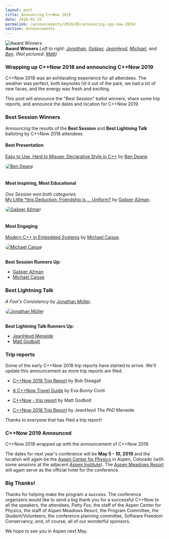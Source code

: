 ```yaml
---
layout: post
title: Announcing C++Now 2019
date: 2018-05-15
permalink: /announcements/2018/05/announcing-cpp-now-2019/
section: announcements
---
```


![Award Winners](/assets/img/posts/2018/2018AwardWinners.jpeg "Award Winners")
<br>
**Award Winners** *Left to right: [Jonathan](https://cppnow2018.sched.com/volunteer/foonathan), [Gašper](https://cppnow2018.sched.com/speaker/gasper.azman), [JeanHeyd](https://cppnow2018.sched.com/volunteer/boostcon.2018.jm3689_columbia.edu), [Michael](https://cppnow2018.sched.com/speaker/mjcaisse), and [Ben](https://cppnow2018.sched.com/speaker/ben_deane). (Not pictured: [Matt](https://cppnow2018.sched.com/speaker/cppcon.2017.matt_godbolt.org))*

### Wrapping up C++Now 2018 and announcing C++Now 2019

C++Now 2018 was an exhilarating experience for all attendees. The weather was perfect, both keynotes hit it out of the park, we had a lot of new faces, and the energy was fresh and exciting.

This post will announce the "Best Session" ballot winners, share some trip reports, and announce the dates and location for C++Now 2019.

<!--break-->


### Best Session Winners

Announcing the results of the **Best Session** and **Best Lightning Talk** balloting by C++Now 2018 attendees.


#### Best Presentation

[Easy to Use, Hard to Misuse: Declarative Style in C++](https://cppnow2018.sched.com/event/EC7i/easy-to-use-hard-to-misuse-declarative-style-in-c) by [Ben Deane](https://cppnow2018.sched.com/speaker/ben_deane).

[<img src="/assets/img/posts/2017/PersonIconBenDeane.jpg" style="border-radius: 1000px;margin: 0 16px 16px 0;" alt="Ben Deane">](https://cppnow2017.sched.com/speaker/ben_deane "Ben Deane")


#### Most Inspiring, Most Educational

*One Session won both categories.*<br>
[My Little *this Deduction: Friendship is … Uniform?](https://cppnow2018.sched.com/event/EC7n/my-little-this-deduction-friendship-is-uniform) by [Gašper Ažman](https://cppnow2018.sched.com/speaker/gasper.azman).

[<img src="/assets/img/posts/2018/PersonIconGašperAžman.jpeg" style="border-radius: 1000px;margin: 0 16px 16px 0;" alt="Gašper Ažman">](https://cppnow2018.sched.com/speaker/gasper.azman "Gašper Ažman")


#### Most Engaging

[Modern C++ in Embedded Systems](https://cppnow2018.sched.com/event/EC7s/modern-c-in-embedded-systems) by [Michael Caisse](https://cppnow2018.sched.com/speaker/mjcaisse).

[<img src="/assets/img/posts/2018/PersonIconMichaelCaisse.jpeg" style="border-radius: 1000px;margin: 0 16px 16px 0;" alt="Michael Caisse">](https://cppnow2018.sched.com/speaker/mjcaisse "Michael Caisse")

**Best Session Runners Up:**

* [Gašper Ažman](https://cppnow2018.sched.com/speaker/gasper.azman)
* [Michael Caisse](https://cppnow2018.sched.com/speaker/mjcaisse)


### Best Lightning Talk

*A Fool's Consistency* by [Jonathan Müller](https://cppnow2018.sched.com/volunteer/foonathan).

[<img src="/assets/img/posts/2018/PersonIconJonathanMüller.jpeg" style="border-radius: 1000px;margin: 0 16px 16px 0;" alt="Jonathan Müller">](https://cppnow2018.sched.com/volunteer/foonathan "Jonathan Müller")

**Best Lightning Talk Runners Up:**

* [JeanHeyd Meneide](https://cppnow2018.sched.com/volunteer/boostcon.2018.jm3689_columbia.edu)
* [Matt Godbolt](https://cppnow2018.sched.com/speaker/cppcon.2017.matt_godbolt.org)

### Trip reports

Some of the early C++Now 2018 trip reports have started to arrive. We'll update this announcement as more trip reports are filed.

* [C++Now 2018 Trip Report](https://bobsteagall.com/2018/05/13/cppnow-2018-trip-report/) by Bob Steagall

* [A C++Now Travel Guide](https://bunnyladame.blogspot.com/2018/05/a-cppnow-travel-guide.html) by Eva *Bunny* Conti

* [C++Now - trip report](https://xania.org/201805/cppnow-trip-report) by Matt Godbolt

* [C++Now 2018 Trip Report](https://thephd.github.io/2018/05/15/C++Now-Trip-Report.html) by JeanHeyd *The PhD* Meneide

Thanks to everyone that has filed a trip report!

### C++Now 2019 Announced

C++Now 2018 wrapped up with the announcement of C++Now 2019.

The dates for next year's conference will be **May 5 - 10, 2019** and the location will again be the [Aspen Center for Physics](https://www.aspenphys.org/) in Aspen, Colorado (with some sessions at the adjacent [Aspen Institute](https://www.aspeninstitute.org/)). The [Aspen Meadows Resort](https://www.aspenmeadows.com/) will again serve as the official hotel for the conference.


### Big Thanks!

Thanks for helping make the program a success. The conference organizers would like to send a big thank you for a successful C++Now to all the speakers, the attendees, Patty Fox, the staff of the Aspen Center for Physics, the staff of Aspen Meadows Resort, the Program Committee, the Student/Volunteers, the conference planning committee, Software Freedom Conservancy, and, of course, all of our wonderful sponsors.

We hope to see you in Aspen next May.
